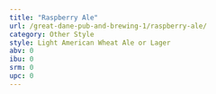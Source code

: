 ```yaml
---
title: "Raspberry Ale"
url: /great-dane-pub-and-brewing-1/raspberry-ale/
category: Other Style
style: Light American Wheat Ale or Lager
abv: 0
ibu: 0
srm: 0
upc: 0
---
```


